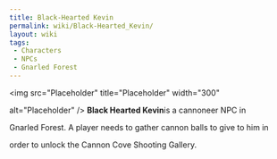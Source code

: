 ```yaml
---
title: Black-Hearted Kevin
permalink: wiki/Black-Hearted_Kevin/
layout: wiki
tags:
 - Characters
 - NPCs
 - Gnarled Forest
---
```


<img src="Placeholder" title="Placeholder" width="300"
alt="Placeholder" /> **Black Hearted Kevin**is a cannoneer NPC in
Gnarled Forest. A player needs to gather cannon balls to give to him in
order to unlock the Cannon Cove Shooting Gallery.
